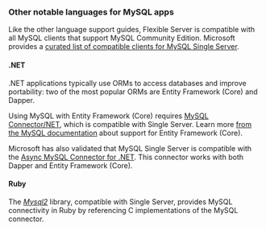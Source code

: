 ### Other notable languages for MySQL apps

Like the other language support guides, Flexible Server is compatible with all MySQL clients that support MySQL Community Edition. Microsoft provides a [curated list of compatible clients for MySQL Single Server](https://docs.microsoft.com/azure/mysql/concepts-compatibility).

#### .NET

.NET applications typically use ORMs to access databases and improve portability: two of the most popular ORMs are Entity Framework (Core) and Dapper.

Using MySQL with Entity Framework (Core) requires [MySQL Connector/NET](https://github.com/mysql/mysql-connector-net), which is compatible with Single Server. Learn more [from the MySQL documentation](https://dev.mysql.com/doc/connector-net/en/connector-net-entityframework-core.html) about support for Entity Framework (Core).

Microsoft has also validated that MySQL Single Server is compatible with the [Async MySQL Connector for .NET](https://github.com/mysql-net/MySqlConnector). This connector works with both Dapper and Entity Framework (Core).

#### Ruby

The [*Mysql2*](https://github.com/brianmario/mysql2) library, compatible with Single Server, provides MySQL connectivity in Ruby by referencing C implementations of the MySQL connector.
